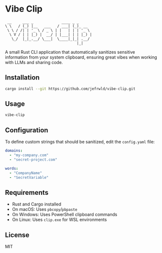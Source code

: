 # Vibe Clip

```
 __     ___ _             ____ _ _       
\ \   / (_) |__   ___   / ___| (_)_ __  
 \ \ / /| | '_ \ / _ \ | |   | | | '_ \ 
  \ V / | | |_) |  __/ | |___| | | |_) |
   \_/  |_|_.__/ \___|  \____|_|_| .__/ 
                                 |_|    
```

A small Rust CLI application that automatically sanitizes sensitive information from your system clipboard, ensuring great vibes when working with LLMs and sharing code.

## Installation

```bash
cargo install --git https://github.com/jefrwld/vibe-clip.git
```

## Usage

```bash
vibe-clip
```

## Configuration

To define custom strings that should be sanitized, edit the `config.yaml` file:

```yaml
domains:
  - "my-company.com"
  - "secret-project.com"

words:
  - "CompanyName"
  - "SecretVariable"
```

## Requirements

- Rust and Cargo installed
- On macOS: Uses `pbcopy`/`pbpaste`
- On Windows: Uses PowerShell clipboard commands
- On Linux: Uses `clip.exe` for WSL environments

## License

MIT